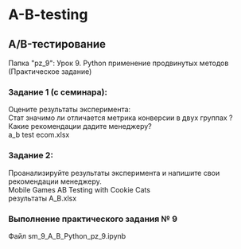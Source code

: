 # A-B-testing
## A/B-тестирование 

Папка "pz_9": Урок 9. Python применение продвинутых методов (Практическое задание)

### Задание 1 (с семинара):
Оцените результаты эксперимента:<br>
Стат значимо ли отличается метрика конверсии в двух группах ?<br>
Какие рекомендации дадите менеджеру?<br>
a_b test ecom.xlsx
### Задание 2:
Проанализируйте результаты эксперимента и напишите свои рекомендации менеджеру.<br>
Mobile Games AB Testing with Cookie Cats<br>
результаты А_B.xlsx
### Выполнение практического задания № 9

Файл sm_9_A_B_Python_pz_9.ipynb
